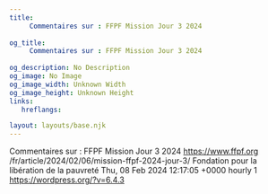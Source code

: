 ```yaml
---
title: 
     Commentaires sur : FFPF Mission Jour 3 2024
    
og_title: 
     Commentaires sur : FFPF Mission Jour 3 2024
    
og_description: No Description
og_image: No Image
og_image_width: Unknown Width
og_image_height: Unknown Height
links:
   hreflangs:

layout: layouts/base.njk
---
```

Commentaires sur : FFPF Mission Jour 3 2024  https://www.ffpf.org
/fr/article/2024/02/06/mission-ffpf-2024-jour-3/  Fondation pour la libération
de la pauvreté  Thu, 08 Feb 2024 12:17:05 +0000  hourly  1
https://wordpress.org/?v=6.4.3

